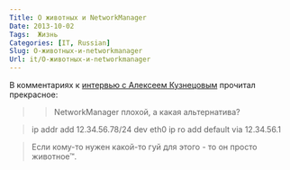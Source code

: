 ```yaml
---
Title: О животных и NetworkManager
Date: 2013-10-02
Tags:  Жизнь
Categories: [IT, Russian]
Slug: О-животных-и-networkmanager
Url: it/О-животных-и-networkmanager
---
```


В комментариях к [интервью с Алексеем Кузнецовым](http://www.opennet.ru/opennews/art.shtml?num=38016)
прочитал прекрасное:

>> NetworkManager плохой, а какая альтернатива?

>ip addr add 12.34.56.78/24 dev eth0
>ip ro add default via 12.34.56.1

>Если кому-то нужен какой-то гуй для этого - то он просто животное™.
